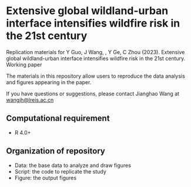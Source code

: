 # Extensive global wildland-urban interface intensifies wildfire risk in the 21st century
Replication materials for Y Guo, J Wang, , Y Ge, C Zhou (2023). Extensive global wildland-urban interface intensifies wildfire risk in the 21st century. Working paper

The materials in this repository allow users to reproduce the data analysis and figures appearing in the paper.

If you have questions or suggestions, please contact Jianghao Wang at wangjh@lreis.ac.cn

## Computational requirement
- R 4.0+

## Organization of repository
- Data: the base data to analyze and draw figures
- Script: the code to replicate the study
- Figure: the output figures